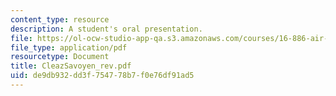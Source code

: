 ```yaml
---
content_type: resource
description: A student's oral presentation.
file: https://ol-ocw-studio-app-qa.s3.amazonaws.com/courses/16-886-air-transportation-systems-architecting-spring-2004/de9db932dd3f754778b7f0e76df91ad5_CleazSavoyen_rev.pdf
file_type: application/pdf
resourcetype: Document
title: CleazSavoyen_rev.pdf
uid: de9db932-dd3f-7547-78b7-f0e76df91ad5
---
```

